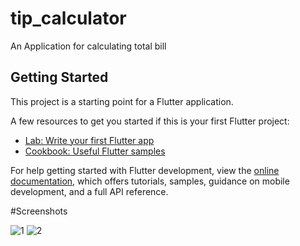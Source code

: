 # tip_calculator

An Application for calculating total bill

## Getting Started

This project is a starting point for a Flutter application.

A few resources to get you started if this is your first Flutter project:

- [Lab: Write your first Flutter app](https://docs.flutter.dev/get-started/codelab)
- [Cookbook: Useful Flutter samples](https://docs.flutter.dev/cookbook)

For help getting started with Flutter development, view the
[online documentation](https://docs.flutter.dev/), which offers tutorials,
samples, guidance on mobile development, and a full API reference.

#Screenshots


![1](https://github.com/Taiseer517/TipCalculator/assets/127662532/ad2fcf4e-3561-4630-9ee9-97d85c45babe)
![2](https://github.com/Taiseer517/TipCalculator/assets/127662532/596387b7-7f51-40ce-b121-d3694129504e)
